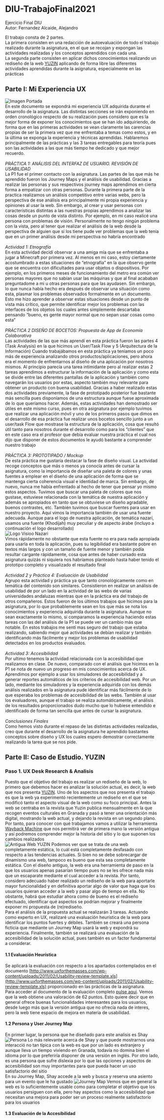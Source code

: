 # DIU-TrabajoFinal2021
Ejercicio Final DIU\
Autor: Fernandez Alcaide, Alejandro

El trabajo consta de 2 partes.\
La primera consisten en una redacción de autoevaluación de todo el trabajo realizado durante la asignatura, en el que se recojan y expongan las actividades realizadas y los conceptos aprendidos con cada una.\
La segunda parte consisten en aplicar dichos conocimientos realizando un rediseño de la web [YUZIN](https://yuzin.com/) aplicando de forma libre las diferentes actividades aprendidas durante la asignatura, especialmente en las prácticas
## Parte I: Mi Experiencia UX
![Imagen Portada](imgs/Portada_ParteI.png)\
En este documento se expondrá mi experiencia UX adquirida durante el desarrollo de la asignatura. Las distintas secciones se irán exponiendo en orden cronológico respecto de su realización pues considero que es la mejor forma de exponer los conocimientos que se han ido adquiriendo, de forma que en las primeras actividades se vean claramente las carencias propias de ser la primera vez que me enfrentaba a temas como estos, y en la última se exponga la experiencia y técnicas aprendidas. Hablaremos principalmente de las prácticas y las 3 tareas entregables para teoría pues son las actividades a las que más tiempo he dedicado y que mejor recuerdo.\
\
*PRÁCTICA 1: ANÁLISIS DEL INTERFAZ DE USUARIO. REVISIÓN DE USABILIDAD*\
La P1 fue el primer contacto con la asignatura. Las partes de las que más he aprendido fueron los Journey Maps y el análisis de usabilidad. Gracias a realizar las personas y sus respectivos journey maps aprendimos en cierta forma a empatizar con otras personas. Durante la primera parte de la practica realizamos un análisis competitivo entre varias webs, pero la perspectiva de ese análisis era principalmente mi propia experiencia y opiniones al usar la web. Sin embargo, al crear y usar personas con características distintas a las nuestras propias aprendimos a analizar las cosas desde un punto de vista distinto. Por ejemplo, en mi caso realicé una persona con problemas de visión. Personalmente no tengo ningún problema con la vista, pero al tener que realizar el análisis de la web desde la perspectiva de alguien que sí los tiene pude ver problemas que la web tenía que en un primer análisis desde mi perspectiva no habría encontrado\
\
*Actividad 1: Etnografía*\
En esta actividad decidí observar a una amiga mía que se enfrentaba a jugar a Minecraft por primera vez. Al menos en mi caso, estoy ciertamente acostumbrado a estas situaciones de “etnografía” en la que observo gente que se encuentra con dificultades para usar objetos o dispositivos. Por ejemplo, en los primeros meses de funcionamiento del metro era común ver personas mayores que no sabían usar las máquinas y que al final acababan preguntadome a mi u otras personas para que las ayudasen. Sin embargo, lo que nunca había hecho era después de observar una situación como esta, plasmar los problemas observados formalmente en un documento. Esto me hizo aprender a observar estas situaciones desde un punto de vista más crítico, que permite identificar mejor los problemas con las interfaces de los objetos los cuales antes simplemente descartaba pensando “bueno, es gente mayor normal que no sepan usar cosas como esta”\
\
*PRÁCTICA 2 DISEÑO DE BOCETOS: Propuesta de App de Economía Colaborativa*\
Las actividades de las que más aprendí en esta práctica fueron las partes 4 (Task Analysis) en la que hicimos un User/Task Flow y 5 (Arquitectura de la Información) Cuando trabajábamos en esta práctica ya teníamos un poco más de experiencia analizando otros productos/aplicaciones, pero ahora era el momento de enfrentarnos al diseño de una aplicación por nosotros mismos. Al principio parecía una tarea intimidante pero al realizar estas 2 tareas aprendimos a estructurar la información de la aplicación y como esta se divide entre las diferentes pantallas de la aplicación y también como navegarán los usuarios por estas, aspecto también muy relevante para obtener un producto con buena usabilidad. Gracias a haber realizado estas dos actividades previamente, la fase de prototipado posterior fue bastante más sencilla pues disponíamos de una estructura aunque fuese aproximada de lo que queríamos hacer. Además, estas actividades han demostrado ser útiles en este mismo curso, pues en otra asignatura por ejemplo tuvimos que realizar una aplicación móvil y uno de los primeros pasos que dimos en el desarrollo de esa práctica fue realizar unos bocetos sencillo junto a un user/task Flow que mostrase la estructura de la aplicación, cosa que resultó útil tanto para nosotros durante el desarrollo como para los “clientes” que en este caso era el profesor que debía evaluar nuestra práctica el cual nos dijo que disponer de estos documentos le ayudó bastante a comprender nuestro trabajo\
\
*PRÁCTICA 3:  PROTOTIPADO / Mockup*\
De esta práctica me gustaría destacar la fase de diseño visual. La actividad recoge conceptos que más o menos ya conocía antes de cursar la asignatura, como la importancia de diseñar una paleta de colores y unas fuentes a emplear en el diseño de una aplicación de forma que se mantenga cierta coherencia visual e identidad de marca. Sin embargo, de nuevo, nunca me había enfrentado al hecho de tener que pensar yo mismo estos aspectos. Tuvimos que buscar una paleta de colores que nos gustase, estuviese relacionada con la temática de nuestra aplicación y además se apropiados en tanto que se obtuviese un diseño agradable, buenos contrastes, etc. También tuvimos que buscar fuentes para usar en nuestro proyecto. Aquí vimos la importancia también de usar una fuente adecuada. Aunque para el logo de nuestra aplicación, de temática nazarí, usamos una fuente (Khodijah) muy peculiar y de aspecto árabe (incluyo a continuación el logo desarrollado)\
![Logo Visioo Nazari](imgs/logo-Vision-Nazari.png)\
Vimos rápidamente no obstante que esta fuente no era para nada apropiada para usarla en toda la aplicación, pues su legibilidad era bastante pobre en textos más largos y con un tamaño de fuente menor y también podía resultar cargante rápidamente, cosa que antes de haber cursado esta asignatura quizás ni siquiera nos habríamos planteado hasta haber tenido el prototipo completo y visualizado el resultado final\
\
*Actividad 2 y Práctica 4: Evaluación de Usabilidad*\
Agrupo esta actividad y práctica ya que tanto cronológicamente como en temática del contenido son similares. Consistieron en realizar un análisis de usabilidad de por un lado en la actividad de las webs de varias universidades andaluzas mientras que en la práctica era del trabajo de otros compañeros. Estos fueron de los últimos trabajos que hicimos para la asignatura, por lo que probablemente sean en los que más se nota los conocimientos y experiencia adquirida durante la asignatura. Aunque no sean exactamente lo mismo, si comparamos la experiencia haciendo estas tareas con las del análisis de la P1 se puede ver un cambio más que notable. En estos trabajos me sentí mas seguro del trabajo que estaba realizando, sabiendo mejor qué actividades se debían realizar y también identificando más fácilmente y mejor los problemas de usabilidad detectados en los productos evaluados.\
\
*Actividad 3:  Accesibilidad*\
Por ultimo tenemos la actividad relacionada con la accesibilidad que realizamos en clase. De nuevo, comparado con el análisis que hicimos en la P1 se nota de nuevo un progreso en mis conocimientos acerca de UX. Aprendimos por ejemplo a usar los simuladores de accesibilidad y a generar reportes automáticos de los criterios de accesibilidad web. Por un lado, mediante los simuladores y la experiencia adquirida con los demás análisis realizados en la asignatura pude identificar más fácilmente de lo que esperaba los problemas de accesibilidad de las webs. También al usar los evaluadores, aunque el trabajo se realiza automáticamente, el análisis de los resultados proporcionados dudo mucho que lo hubiese entendido e identificado de forma tan sencilla que antes de cursar la asignatura.\
\
*Conclusiones Finales*\
Como hemos visto durante el repaso de las distintas actividades realizadas, creo que durante el desarrollo de la asignatura he aprendido bastantes conceptos sobre diseño y UX los cuales espero demostrar correctamente realizando la tarea que se nos pide.
## Parte II: Caso de Estudio. YUZIN
### Paso 1. UX Desk Research & Analisis
Puesto que el objetivo del trabajo es realizar un rediseño de la web, lo primero que debemos hacer es analizar la solución actual, es decir, la web que nos presenta [YUZIN](https://yuzin.com/). Uno de los aspectos que nos presenta el trabajo es que la web ya experimentó recientemente un rediseño en el que se modificó tanto el aspecto visual de la web como su foco principal. Antes la web se centraba en la revista que Yuzin publica mensualmente en la que recogen eventos culturales en Granada y pasó a tener una orientación más digital, mostrando la web actual, y dejando la revista en un segundo plano. Por tanto, para conocer con qué trabajamos vamos a utilizar la herramienta [Wayback Machine](https://web.archive.org/) que nos permitirá ver de primera mano la versión antigua y así podremos comprender mejor la historia del sitio y lo que suponen los cambios realizados\
![Antigua Web YUZIN](imgs/yuzin_antigua.png)
Podemos ver que se trata de una web completamente estática, lo cuál está completamente desfasado con respecto a las tendencias actuales. Si bien no se debe sobrecargar de dinamismo una web, tampoco es bueno que esta sea completamente estática. Con el diseño antiguo, la web era una herramienta de paso en la que los usuarios apenas pasarían tiempo pues no se les ofrece nada más que un escaparate mediante el cual acceder a la revista. Por tanto, considero adecuado haber realizado un rediseño de la web para aportarle mayor funcionalidad y en definitiva aportar algo de valor que haga que los usuarios quieran acceder a la web y pasar algo de tiempo en ella. No obstante, habrá que estudiar ahora como de bueno es el rediseño efectuado, identificar qué aspectos se podrían mejorar y finalmente exponer mi propuesta de (re)rediseño.\
Para el análisis de la propuesta actual se realizarán 3 tareas. Actuando como experto en UX, realizaré una evaluación heurística de la web para identificar los puntos fuertes y débiles. También se creará una persona ficticia que mediante un Journey Map usará la web y expondrá su experiencia. Finalmente, también se realizará una evaluación de la accesibilidad de la solución actual, pues también es un factor fundamental a considerar.
#### 1.1 Evaluación Heurística
Se aplicará la evaluación con respecto a los apartados contemplados en el documento [http://www.uxforthemasses.com/wp-content/uploads/2011/02/Usability-review-template.xls](http://www.uxforthemasses.com/wp-content/uploads/2011/02/Usability-review-template.xls) proporcionado en las prácticas de la asignatura.\
Para acceder al documento de la evaluación completo [pulse aqui](https://github.com/AlejandroFrndz/DIU-TrabajoFinal2021/blob/main/pdfs/Usability-review.pdf). Vemos que la web obtiene una valoración de 62 puntos. Esto quiere decir que en general ofrece buenas funcionalidades interesantes para los usuarios, desde luego más que la versión antigua que no ofrecía nada de interes, pero la web tiene espacio de mejora en materia de usabilidad.
#### 1.2 Persona y User Journey Map
En primer lugar, la persona que he diseñado para este analisis es Shay ![Persona](imgs/persona.png) Lo más relevante acerca de Shay y que puede mostrarnos una interacció no tan típica con la web es que por un lado es extranjero y aunque lleva un tiempo viviendo en Granada, todavía no domina bien el idioma por lo que preferiría disponer de una versión en inglés. Por otro lado, es una persona que sufre dislexia por lo que las opciones y aspectos de accesibilidad son muy importantes para que pueda hacer un uso satisfactorio del sitio\
En su Journey Map, Shay accede a la web y busca y reserva una asiento para un evento que le ha gustado ![Journey Map](imgs/JourneyMap.png) Vemos que en general la web es lo suficientemente usable como para completar el objetivo que los usuarios persiguen con ella, pero hay aspectos como la accesibilidad que necesitan una mejora para poder ser un proceso realmente satisfactorio para los usuarios
#### 1.3 Evaluación de la Accesibilidad

